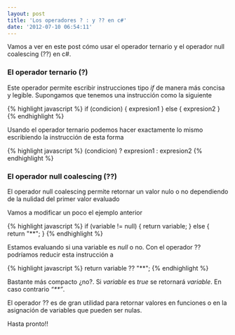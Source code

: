 ```yaml
---
layout: post
title: 'Los operadores ? : y ?? en c#'
date: '2012-07-10 06:54:11'
---
```



Vamos a ver en este post cómo usar el operador ternario y el operador null coalescing (??) en c#.

### El operador ternario (?)

Este operador permite escribir instrucciones tipo *if* de manera más concisa y legible. Supongamos que tenemos una instrucción como la siguiente

{% highlight javascript %}
if (condicion) { 
    expresion1 
} else { 
    expresion2 
}
{% endhighlight %}

Usando el operador ternario podemos hacer exactamente lo mismo escribiendo la instrucción de esta forma

{% highlight javascript %}
(condicion) ? expresion1 : expresion2
{% endhighlight %}

### El operador null coalescing (??)

El operador null coalescing permite retornar un valor nulo o no dependiendo de la nulidad del primer valor evaluado

Vamos a modificar un poco el ejemplo anterior

{% highlight javascript %}
if (variable != null) 
{
    return variable;
} else {
    return "**";
}
{% endhighlight %}

Estamos evaluando si una variable es *null* o no. Con el operador ?? podríamos reducir esta instrucción a

{% highlight javascript %}
return variable ?? "**";
{% endhighlight %}

Bastante más compacto ¿no?. Si *variable* es *true* se retornará *variable*. En caso contrario *“**”*.

El operador ?? es de gran utilidad para retornar valores en funciones o en la asignación de variables que pueden ser nulas.

Hasta pronto!!


